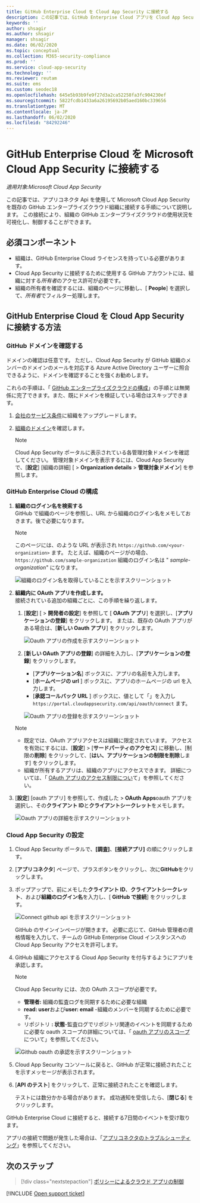 ```yaml
---
title: GitHub Enterprise Cloud を Cloud App Security に接続する
description: この記事では、GitHub Enterprise Cloud アプリを Cloud App Security に接続する方法について説明します。 API コネクタを使用して、使用状況を表示したり制御したりすることができます。
keywords: ''
author: shsagir
ms.author: shsagir
manager: shsagir
ms.date: 06/02/2020
ms.topic: conceptual
ms.collection: M365-security-compliance
ms.prod: ''
ms.service: cloud-app-security
ms.technology: ''
ms.reviewer: reutam
ms.suite: ems
ms.custom: seodec18
ms.openlocfilehash: 645e5b93b9fe9f27d3a2ca52258fa3fc904230ef
ms.sourcegitcommit: 5822fcdb1433a6a26195692b05aed160bc339656
ms.translationtype: MT
ms.contentlocale: ja-JP
ms.lasthandoff: 06/02/2020
ms.locfileid: "84292246"
---
```

# <a name="connect-github-enterprise-cloud-to-microsoft-cloud-app-security"></a>GitHub Enterprise Cloud を Microsoft Cloud App Security に接続する

*適用対象:Microsoft Cloud App Security*

この記事では、アプリコネクタ Api を使用して Microsoft Cloud App Security を既存の GitHub エンタープライズクラウド組織に接続する手順について説明します。 この接続により、組織の GitHub エンタープライズクラウドの使用状況を可視化し、制御することができます。<!-- For more information about how Cloud App Security protects GitHub Enterprise Cloud, see **//TODO:: ???**.-->

## <a name="prerequisites"></a>必須コンポーネント

- 組織は、GitHub Enterprise Cloud ライセンスを持っている必要があります。
- Cloud App Security に接続するために使用する GitHub アカウントには、組織に対する*所有者*のアクセス許可が必要です。
- 組織の所有者を確認するには、組織のページに移動し、[ **People**] を選択して、*所有者*でフィルター処理します。

## <a name="how-to-connect-github-enterprise-cloud-to-cloud-app-security"></a>GitHub Enterprise Cloud を Cloud App Security に接続する方法

### <a name="verify-your-github-domains"></a>GitHub ドメインを確認する

ドメインの確認は任意です。 ただし、Cloud App Security が GitHub 組織のメンバーのドメインのメールを対応する Azure Active Directory ユーザーに照合できるように、ドメインを確認することを強くお勧めします。

これらの手順は、「 [GitHub エンタープライズクラウドの構成](#configure-github-enterprise-cloud)」の手順とは無関係に完了できます。また、既にドメインを検証している場合はスキップできます。

1. [会社のサービス条件](https://help.github.com/en/github/setting-up-and-managing-organizations-and-teams/upgrading-to-the-corporate-terms-of-service)に組織をアップグレードします。
1. [組織のドメイン](https://help.github.com/en/github/setting-up-and-managing-organizations-and-teams/verifying-your-organizations-domain)を確認します。

    > [!NOTE]
    > Cloud App Security ポータルに表示されている各管理対象ドメインを確認してください。 管理対象ドメインを表示するには、Cloud App Security で、[**設定**] [組織の詳細] [  >  **Organization details**  >  **管理対象ドメイン**] を参照します。

### <a name="configure-github-enterprise-cloud"></a>GitHub Enterprise Cloud の構成

1. **組織のログイン名を検索する**  
GitHub で組織のページを参照し、URL から組織のログイン名をメモしておきます。後で必要になります。

    > [!NOTE]
    > このページには、のような URL が表示され `https://github.com/<your-organization>` ます。 たとえば、組織のページがの場合、 `https://github.com/sample-organization` 組織のログイン名は " *sample-organization*" になります。

    ![組織のログイン名を取得していることを示すスクリーンショット](media/connect-github-org-login-name.png)

1. **組織内に OAuth アプリを作成します。**  
接続されている追加の組織ごとに、この手順を繰り返します。

    1. [**設定**] [  >  **開発者の設定**] を参照して [ **OAuth アプリ**] を選択し、[**アプリケーションの登録**] をクリックします。 または、既存の OAuth アプリがある場合は、[**新しい Oauth アプリ**] をクリックします。

        ![Oauth アプリの作成を示すスクリーンショット](media/connect-github-create-oauth-app.png)

    1. [**新しい OAuth アプリの登録**] の詳細を入力し、[**アプリケーションの登録**] をクリックします。
        - [**アプリケーション名**] ボックスに、アプリの名前を入力します。
        - [**ホームページの url** ] ボックスに、アプリのホームページの url を入力します。
        - [**承認コールバック URL** ] ボックスに、値として「」を入力し `https://portal.cloudappsecurity.com/api/oauth/connect` ます。

        ![Oauth アプリの登録を示すスクリーンショット](media/connect-github-register-oauth-app.png)

    > [!NOTE]
    >
    > - 既定では、OAuth アプリアクセスは組織に限定されています。 アクセスを有効にするには、[**設定**]  >  [**サードパーティのアクセス**] に移動し、[制限の**削除**] をクリックして、[**はい、アプリケーションの制限を削除**します] をクリックします。
    > - 組織が所有するアプリは、組織のアプリにアクセスできます。 詳細については、「 [OAuth アプリのアクセス制限につい](https://help.github.com/en/github/setting-up-and-managing-organizations-and-teams/about-oauth-app-access-restrictions)て」を参照してください。

1. [**設定**] [oauth アプリ] を参照して、作成した  >  **OAuth Apps**oauth アプリを選択し、その**クライアント ID**と**クライアントシークレット**をメモします。

    ![Oauth アプリの詳細を示すスクリーンショット](media/connect-github-oauth-app-details.png)

### <a name="configure-cloud-app-security"></a>Cloud App Security の設定

1. Cloud App Security ポータルで、**[調査]**、**[接続アプリ]** の順にクリックします。

1. [**アプリコネクタ**] ページで、プラスボタンをクリックし、次に**GitHub**をクリックします。

1. ポップアップで、前にメモした**クライアント ID**、**クライアントシークレット**、および**組織のログイン名**を入力し、[ **GitHub で接続**] をクリックします。

    ![Connect github api を示すスクリーンショット](media/connect-github-connect-app.png)

    GitHub のサインインページが開きます。 必要に応じて、GitHub 管理者の資格情報を入力して、チームの GitHub Enterprise Cloud インスタンスへの Cloud App Security アクセスを許可します。

1. GitHub 組織にアクセスする Cloud App Security を付与するようにアプリを承認します。

    > [!NOTE]
    > Cloud App Security には、次の OAuth スコープが必要です。
    >
    > - **管理者:** 組織の監査ログを同期するために必要な組織
    > - **read: user**および**user: email** -組織のメンバーを同期するために必要です。
    > - リポジトリ **: 状態**-監査ログでリポジトリ関連のイベントを同期するために必要な oauth スコープの詳細については、「 [oauth アプリのスコープ](https://developer.github.com/apps/building-oauth-apps/understanding-scopes-for-oauth-apps/)について」を参照してください。

    ![Github oauth の承認を示すスクリーンショット](media/connect-github-authorize-app.png)

1. Cloud App Security コンソールに戻ると、GitHub が正常に接続されたことを示すメッセージが表示されます。

1. [**API のテスト**] をクリックして、正常に接続されたことを確認します。

    テストには数分かかる場合があります。 成功通知を受信したら、[**閉じる**] をクリックします。

GitHub Enterprise Cloud に接続すると、接続する7日間のイベントを受け取ります。

アプリの接続で問題が発生した場合は、「[アプリコネクタのトラブルシューティング](troubleshooting-api-connectors-using-error-messages.md)」を参照してください。

## <a name="next-steps"></a>次のステップ

> [!div class="nextstepaction"]
> [ポリシーによるクラウド アプリの制御](control-cloud-apps-with-policies.md)

[!INCLUDE [Open support ticket](includes/support.md)]
